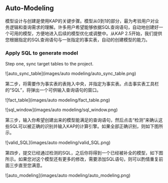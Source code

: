 ## Auto-Modeling

模型设计与创建是使用KAP的关键步骤。模型从0到1的部分，最为考验用户对业务逻辑和查询需求的理解。许多用户希望能够依据SQL查询语句，自动地创建好一个可用的模型，方便地进入后续的模型优化或调整中。从KAP 2.5开始，我们提供您根据指定的SQL查询语句与一张指定的事实表，自动的创建模型的能力。

### Apply SQL to generate model

Step one, sync target tables to the project. 

![auto_sync_table](images/auto modeling/auto_sync_table.png)

第二步，将需要作为事实表的表拖入中央，并指定为事实表。点击事实表工具栏的“SQL”，将弹出一个可供输入查询语句的窗口。

![fact_table](images/auto modeling/fact_table.png)

![sql_window](images/auto modeling/sql_window.png)

第三步，输入你希望创建出来的模型能满足的查询语句，然后点击“检测”来确认这些SQL可以被正确的识别并输入KAP的计算引擎。如果全部正确识别，则如下图所示。

![valid_SQL](images/auto modeling/valid_SQL.png)

第四步，提交已经通过检测的SQL，之后你将得到一个已经被补全的模型，如下图所示。如果您对这个模型还有更多的修改，需要添加SQL语句，则可以酌情重复前面三步直至您满意。

![auto_modeling](images/auto modeling/auto_modeling.png)